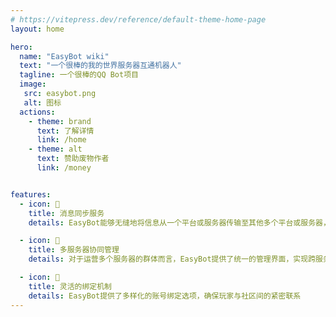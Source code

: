 ```yaml
---
# https://vitepress.dev/reference/default-theme-home-page
layout: home

hero:
  name: "EasyBot wiki"
  text: "一个很棒的我的世界服务器互通机器人"
  tagline: 一个很棒的QQ Bot项目
  image:
   src: easybot.png
   alt: 图标
  actions:
    - theme: brand
      text: 了解详情
      link: /home
    - theme: alt
      text: 赞助废物作者
      link: /money


features:
  - icon: 📧
    title: 消息同步服务
    details: EasyBot能够无缝地将信息从一个平台或服务器传输至其他多个平台或服务器，实现跨平台的即时通讯

  - icon: 🔗
    title: 多服务器协同管理
    details: 对于运营多个服务器的群体而言，EasyBot提供了统一的管理界面，实现跨服务器的高效协调

  - icon: 🔐
    title: 灵活的绑定机制
    details: EasyBot提供了多样化的账号绑定选项，确保玩家与社区间的紧密联系
---
```

